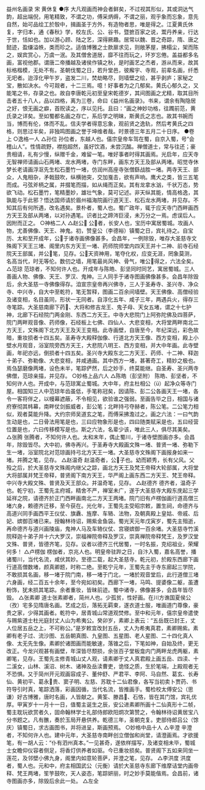 <!-- { "loadSidebar": true } -->
益州名画录   宋 黄休复
    ●序
    大凡观画而神会者鲜矣，不过视其形似，其或洞达气韵，超出端倪，用笔精致，不谓之功，傅采炳缛，不谓之丽，观乎象而忘象，意先自然，始可品绘工於彀中，揖画圣于方外，有造物者思，唯是得之。江夏黄氏休复，字归本，通《春秋》学，校左氏、公、谷书，暨摭百家之说，鬻丹养亲，行达于世，恬如也。加以游心顾、陆之艺，深得厥趣。居常以魏、晋之奇踪，隋、唐之懿迹，盈缣溢帙，类而珍之。适值博雅之士款扉求见，则敞茅屋，拂榻尘，架而陈之，娱宾赏心，万虞一泯。及其僧舍道居，靡不往而玩之，环岁忘倦。盖益都多名画，富视他郡。谓唐二帝播越及诸侯作镇之秋，是时画艺之杰者，游从而来，故其标格楷模，无处不有。圣朝伐蜀之日，若升堂邑，彼廨宇、寺观，前辈名画，纤悉无圯者。迨淳化甲午岁，盗发二川，焚劫略尽，则墙壁之绘，甚乎剥庐；家秘之宝，散如决水。今可觌者，十二三焉。噫！好事者为之几郁矣。黄氏心郁久之，又能笔之书，存录之也。故自李唐乾元初至皇宋乾德岁，其间图画之尤精，取其目所击者五十八人，品以四格，离为三卷，命曰《益州名画录》。书来，谓余有陶隐居之好，恨无画之癖，首贶读之，序以见托。且曰：“画之神妙功格，往躅前范，黄氏录之详矣。至如蜀都名画之存亡，系后学之明昧，斯黄氏之志也。故其书婉而当，博而有伦，体而不乱。信夫学者得意忘象，观前贤之逸轨，然后考黄氏之四格，则思过半矣，非独鸣图画之誉于坤维者哉。时景德三年五月二十日序。
    ●卷上
    ○逸格一人
    △孙位
    孙位者，东越人也。僖宗皇帝车驾在蜀，自京入蜀，号“会稽山人”。性情疏野，襟抱超然，虽好饮酒，未尝沉酩。禅僧道士，常与往还；豪贵相请，礼有少慢，纵赠千金，难留一笔。唯好事者时得其画焉。光启年，应天寺无智禅师请画山石两堵、龙水两堵，寺门东畔，画东方天王及部从两堵。昭觉寺休梦长老请画浮沤先生松石墨竹一堵，仿润州高座寺张僧繇战胜一堵。两寺天王、部众，人鬼相杂，矛戟鼓吹，纵横驰突，交加戛击，欲有声响。鹰犬之类，皆三五笔而成。弓弦斧柄之属，并掇笔而描，如从绳而正矣。其有龙拿水汹，千状万态，势欲飞动。松石墨竹，笔精墨妙，雄壮气象，莫可记述。非天纵其能，情高格逸，其孰能与于此邪？悟达国师请於眉州福海院画行道天王、松石龙水两堵，并见存。不知其后有何所遇，改名遇矣。景朴者，蜀人也。蜀广政年，辄于应天寺门西畔画西方天王及部从两堵，以对孙遇笔。识者比之蹄涔巨浸，未万分之一焉。虑误后人。因附而正之。
    ○神格二人
    △赵公
    公者，长安人也，宝历中寓居蜀城。攻画人物，尤善佛像、天王、神鬼。初，赞皇公（李德裕）镇蜀之日，宾礼待之。自宝历、太和至开成年，公于诸寺画佛像甚多。会昌年，一例除毁，唯存大圣慈寺文殊阁下天王三堵、阁里内东方天王一堵、药师院师堂内四天王并十二神、前寺石经院天王部属，并公笔，见存。公天资神用，笔夺化权，应变无涯，罔象莫测，名高当代，时无等伦。数仞之墙，用笔最尚风神、骨气，唯公得之，六法全矣。
    △范琼
    范琼者，不知何许人也。开成年与陈皓、彭坚同时同艺，寓居蜀城。三人善画人物、佛像、天王、罗汉、鬼神。三人同手于诸寺图画佛像甚多。会昌年除毁后，余大圣慈一寺佛像得存。洎宣宗皇帝再兴佛寺，三人于圣寿寺、圣兴寺、净众寺、中兴寺，自大中至乾符，笔无暂释，图画二百余间墙壁。天王佛像、高僧经验及诸变相，名目虽同，形状一无同者。自淳化五年、咸子三年，两遇兵火，得存三寺笔踪。大圣慈南廊下药、大将和修吉龙王、鬼子母、天女五堵，谓之十七护神，北廊下石经院门两金刚、东西二方天王。中寺大悲院门上阿弥陀佛及四菩萨，院门两畔观音像、药师像，石经板上七佛、四仙人、大悲变相，大将堂两畔南北二方天王，文殊阁下北方天王及天王变相。此寺画壁，自唐至今，年纪深远，彩色故暗，重妆损者十四五矣。圣寿寺大殿释伽像、行道北方天王像、西方变相，殿上小壁水月观音，浴室院旁西方天王，大悲院八明王、西方变相，并大中年画。此寺壁画，年祀亦远，倒损者十四五矣。圣兴寺大殿东北二方天王、药师、十二神、释迦十弟子、弥勒像、大悲变相，并咸通画。其中西方一堵，甚著奇工，精妙之极也。焉刍瑟磨像两堵，设色未半，笔踪俨然，后之妙手，终莫能继。自圣寿、圣兴两寺佛僧，范琼亲描，并见存。
    ○妙格上品六人
    △陈皓（彭坚附）
    陈皓、彭坚者，不知何许人也。开成中，与范琼寓止蜀城。大中年，府主杜相公（）起净众等寺门屋。相国知三人中范琼年齿虽低，手笔称冠矣，因请陈、彭二公各画天王一堵，各令一客将伴之，以幔幕遮蔽，不令相见，欲验谁之强弱。至画告毕之日，相国与诸府寮彻其帏幕，南畔仗剑振威者，彭公笔；北畔持弓夺赫者，陈公笔。二公笔力相似，观者莫能升降。大约宗师吴道玄之笔，而傅采拂澹过之。画之六法：一曰气韵生动是也，二日骨法用笔是也，三曰应物象形是也，四曰随类赋采是也，五曰经营位置是也，六曰传移模写是也。斯之六法，名辈少该，唯此三人，俱尽其美矣。
    △张腾
    张腾者，不知何许人也。太和末年，偶止蜀川，于诸寺壁图画亦多。会昌年，除毁皆尽。大中初，佛寺再兴。于圣寿寺大殿画文殊一堵、普贤一堵、弥勒下生一堵，浴室院北对范琼画持弓北方天王一堵。大圣慈寺文殊阁下画报身如来一堵。并腾之笔，见存。
    △赵温奇
    赵温奇者，公子也。幼而颖秀，长有父风。父殁之后，於大圣慈寺文殊阁内继父之踪，画北方天王及梵王帝释大轮部属，大将堂大将部属并梵王帝释，普贤阁下南方天王，华严阁上画东西二方天王、梵王帝释。中兴寺大殿文殊、普贤及天王部众。并温奇笔，见存。
    △赵德齐
    德齐者，温奇子也。乾宁初，王蜀先主府城，精舍不严，禅室未广，遂于大圣慈寺大殿东庑起三学延祥之院，请德齐於正门西畔画南北二方天王两堵。院门旧有卢楞伽画行道高僧三堵六身，赖德齐迁移，至今获在。光化年，王蜀先主受昭宗敕，置生祠，命德齐与高道兴同手画西平王仪仗、旗纛、旌摩、车辂、法物，及朝真殿上皇姑、帝戚、后妃、嫔御百堵已来。授翰林待诏，赐紫金鱼袋。蜀光天元年戊寅岁，蜀先主殂逝，再命德齐与道兴画陵庙，鬼神人马及车辂仪仗、宫寝嫔御一百余堵。大圣慈寺竹溪院释迦十弟子并十六大罗汉，崇福禅院帝释及罗汉，崇真禅院帝释梵王，及罗汉堂文殊、普贤，皆德齐笔，见存。议者以德齐三代居蜀，一时名振，克绍祖业，荣耀何多！
    △卢楞伽
    楞伽者，京兆人也。明皇帝驻跸之日，自汴入蜀，嘉名高誉，播诸蜀川，当代名流，咸伏其妙。至德二载，起大圣慈寺。乾元初，於殿东西廊下画行道高僧数堵，颜真卿题，时称二绝。至乾宁元年，王蜀先主于寺东廊起三学院，不敢损其名画，移一堵于院门南，移一堵于门北，一堵於观音堂后，此行道僧三堵六身画，经二百五十余年，至今宛如初矣。西廊下一堵，马鸣、提婆像二躯，虽遭粉饰，犹未损其笔踪。余者重妆，皆昧前迹。蜀中诸寺，佛像甚多，会昌年皆尽毁。
    △张素卿
    道士张素卿者，简州人也。少孤贫，性好画。在川方谯国夏侯公（孜）宅多见隋唐名画。艺成之后，落拓无羁束，遂衣道士服，唯画道门尊像，豪贵之家，少得其画者。乾符中，居青城山常道观焚修。至中和元年，僖宗皇帝遣使与赐紫道士杜光庭封丈人山为希夷公。癸卯岁，素卿上表云：“五岳既已封王，丈人位居五岳之上，不可称公。”是岁敕宜改封五岳，丈人为希夷真君，素卿赐紫。素卿有老子过、流沙图、五岳朝真图、九皇图、五星图、老人星图、二十四化真人像、太无先生像。素卿於诸图画而能敏速，落锥之后，下笔如神，自始及终，更无改正。今龙兴观甚有画壁，年深皆尽颓损，余张百子堂板龛内门两畔龙虎两躯，素卿笔，见存。王蜀先主修青城山丈人观，请素卿于丈人真君殿上画五岳、四渎、十二溪女，山林、溪沼、树木、诸神及岳渎曹吏，诡怪之质，生於笔端，上殿观者无不恐惧。又于简州开元观画容成子、董仲舒、严君平、李阿、马自然、葛玄、长寿仙、黄初平、葛永贵、窦子明、左慈、苏耽十二仙君像，各写当初卖卜贾药、书符导引时真，笔踪洒落，彩画因循，当代名流，皆推画手。蜀检校太傅安公（思谦）好古博雅，唐时名画，人皆献之。黄筌、滕昌、石恪，皆在其门馆，宾礼优厚。甲寅岁十一月十一日，值蜀主诞生之辰，安公进素卿所画十二仙真形十二帧，蜀主耽玩欲赏者久，固命翰林学士礼部侍郎欧阳炯次第赞之，令翰林待诏黄居宝八分书题之。凡有醮，奏於玉局开悬供养。乾德三年，圣朝克复。吏部侍郎吕公（馀庆）镇蜀日，求古画图书，并将进呈，斯画预焉。
    ○妙格中品十人
    △辛澄
    辛澄者，不知何许人也。建中元年，大圣慈寺南畔创立僧伽和尚堂，请澄画焉。才欲援笔，有一胡人云：“仆有泗州真本。”一见甚奇，遂依样描写，及诸变相未毕，蜀城士女瞻仰仪容者侧足，将香灯供养者如驱。今已重妆损矣。普贤阁下五如来同坐一莲花，及邻壁小佛九身，阁里内如意轮菩萨，并澄之笔，见存。
    △李洪度
    洪度者，蜀人也。元和中，府主相国武公（元衡）请於大圣慈寺东廊下维摩诘堂内画帝释、梵王两堵，笙竽鼓吹，天人姿态，笔踪妍丽，时之妙手莫能偕焉。会昌前，诸寺图画亦多，除毁后余此一处。
    △左全
